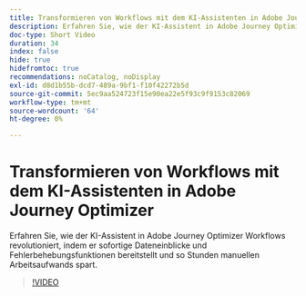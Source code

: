 ```yaml
---
title: Transformieren von Workflows mit dem KI-Assistenten in Adobe Journey Optimizer
description: Erfahren Sie, wie der KI-Assistent in Adobe Journey Optimizer Workflows revolutioniert, indem er sofortige Dateneinblicke und Fehlerbehebungsfunktionen bereitstellt und so Stunden manuellen Arbeitsaufwands spart.
doc-type: Short Video
duration: 34
index: false
hide: true
hidefromtoc: true
recommendations: noCatalog, noDisplay
exl-id: d8d1b55b-dcd7-489a-9bf1-f10f42272b5d
source-git-commit: 5ec9aa524723f15e90ea22e5f93c9f9153c82069
workflow-type: tm+mt
source-wordcount: '64'
ht-degree: 0%

---
```


# Transformieren von Workflows mit dem KI-Assistenten in Adobe Journey Optimizer

Erfahren Sie, wie der KI-Assistent in Adobe Journey Optimizer Workflows revolutioniert, indem er sofortige Dateneinblicke und Fehlerbehebungsfunktionen bereitstellt und so Stunden manuellen Arbeitsaufwands spart.

<!-- 65_S653_3442539_33_transforming-workflows-with-ai-assistant-in-adobe-journey-optimizer -->
>[!VIDEO](https://video.tv.adobe.com/v/3458195/?learn=on&enablevpops=true)
